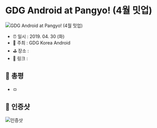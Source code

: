 # GDG Android at Pangyo! (4월 밋업)

![GDG Android at Pangyo! (4월 밋업)](image.jpg)

- ⏰ 일시 : 2019. 04. 30 (화)
- 💁 주최 : GDG Korea Android
- ⛳ 장소 : 
- 🔗 링크 : 

## 👏 총평 

- ㅁ

## 📸 인증샷

![인증샷](self.png)
